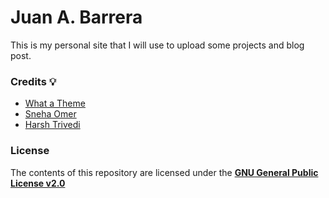 # Juan A. Barrera
This is my personal site that I will use to upload some projects and blog post.

### Credits :bulb:
* [What a Theme](https://github.com/thedevslot)
* [Sneha Omer](http://sassyecoder.github.io/)
* [Harsh Trivedi](http://harsh98trivedi.github.io/)

### License
The contents of this repository are licensed under the [**GNU General Public License v2.0**](https://github.com/thedevslot/WhatATheme/blob/master/LICENSE)
